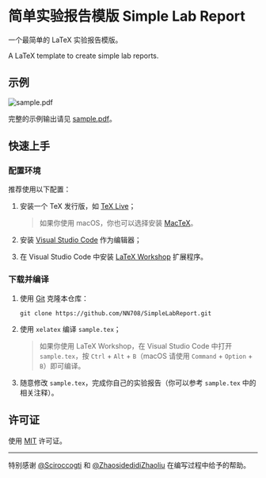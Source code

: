 # 简单实验报告模版 Simple Lab Report

一个最简单的 LaTeX 实验报告模版。

A LaTeX template to create simple lab reports.

## 示例

![sample.pdf](https://user-images.githubusercontent.com/20534082/77845396-393b7680-71e1-11ea-8b9b-62d19a10021f.png)

完整的示例输出请见 [sample.pdf](https://github.com/NN708/SimpleLabReport/blob/master/sample.pdf)。

## 快速上手

### 配置环境

推荐使用以下配置：

1. 安装一个 TeX 发行版，如 [TeX Live](http://tug.org/texlive/)；

   > 如果你使用 macOS，你也可以选择安装 [MacTeX](http://tug.org/mactex/)。

2. 安装 [Visual Studio Code](https://code.visualstudio.com) 作为编辑器；

3. 在 Visual Studio Code 中安装 [LaTeX Workshop](https://github.com/James-Yu/LaTeX-Workshop) 扩展程序。

### 下载并编译

1. 使用 [Git](https://git-scm.com) 克隆本仓库：

   ```
   git clone https://github.com/NN708/SimpleLabReport.git
   ```

2. 使用 `xelatex` 编译 `sample.tex`；

   > 如果你使用 LaTeX Workshop，在 Visual Studio Code 中打开 `sample.tex`，按 `Ctrl` + `Alt` + `B`（macOS 请使用 `Command` + `Option` + `B`）即可编译。

3. 随意修改 `sample.tex`，完成你自己的实验报告（你可以参考 `sample.tex` 中的相关注释）。

## 许可证

使用 [MIT](https://opensource.org/licenses/MIT) 许可证。

---

特别感谢 [@Sciroccogti](https://github.com/Sciroccogti) 和 [@ZhaosidedidiZhaoliu](https://github.com/ZhaosidedidiZhaoliu) 在编写过程中给予的帮助。